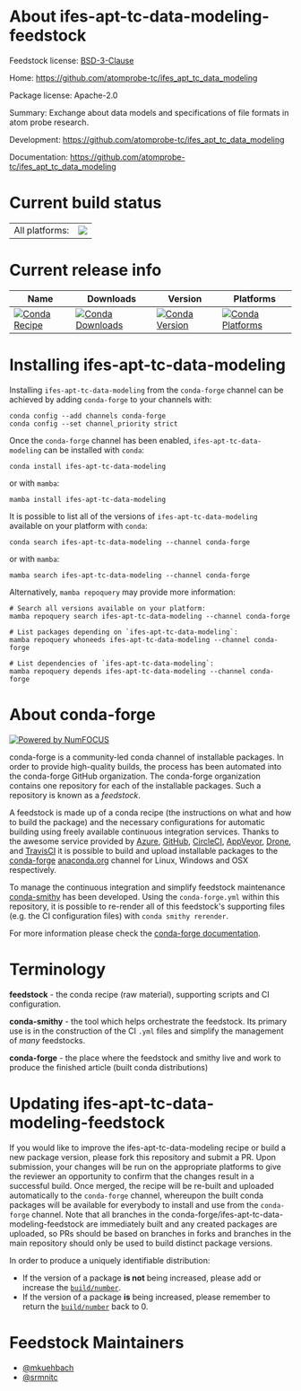 About ifes-apt-tc-data-modeling-feedstock
=========================================

Feedstock license: [BSD-3-Clause](https://github.com/conda-forge/ifes-apt-tc-data-modeling-feedstock/blob/main/LICENSE.txt)

Home: https://github.com/atomprobe-tc/ifes_apt_tc_data_modeling

Package license: Apache-2.0

Summary: Exchange about data models and specifications of file formats in atom probe research.

Development: https://github.com/atomprobe-tc/ifes_apt_tc_data_modeling

Documentation: https://github.com/atomprobe-tc/ifes_apt_tc_data_modeling

Current build status
====================


<table><tr><td>All platforms:</td>
    <td>
      <a href="https://dev.azure.com/conda-forge/feedstock-builds/_build/latest?definitionId=19247&branchName=main">
        <img src="https://dev.azure.com/conda-forge/feedstock-builds/_apis/build/status/ifes-apt-tc-data-modeling-feedstock?branchName=main">
      </a>
    </td>
  </tr>
</table>

Current release info
====================

| Name | Downloads | Version | Platforms |
| --- | --- | --- | --- |
| [![Conda Recipe](https://img.shields.io/badge/recipe-ifes--apt--tc--data--modeling-green.svg)](https://anaconda.org/conda-forge/ifes-apt-tc-data-modeling) | [![Conda Downloads](https://img.shields.io/conda/dn/conda-forge/ifes-apt-tc-data-modeling.svg)](https://anaconda.org/conda-forge/ifes-apt-tc-data-modeling) | [![Conda Version](https://img.shields.io/conda/vn/conda-forge/ifes-apt-tc-data-modeling.svg)](https://anaconda.org/conda-forge/ifes-apt-tc-data-modeling) | [![Conda Platforms](https://img.shields.io/conda/pn/conda-forge/ifes-apt-tc-data-modeling.svg)](https://anaconda.org/conda-forge/ifes-apt-tc-data-modeling) |

Installing ifes-apt-tc-data-modeling
====================================

Installing `ifes-apt-tc-data-modeling` from the `conda-forge` channel can be achieved by adding `conda-forge` to your channels with:

```
conda config --add channels conda-forge
conda config --set channel_priority strict
```

Once the `conda-forge` channel has been enabled, `ifes-apt-tc-data-modeling` can be installed with `conda`:

```
conda install ifes-apt-tc-data-modeling
```

or with `mamba`:

```
mamba install ifes-apt-tc-data-modeling
```

It is possible to list all of the versions of `ifes-apt-tc-data-modeling` available on your platform with `conda`:

```
conda search ifes-apt-tc-data-modeling --channel conda-forge
```

or with `mamba`:

```
mamba search ifes-apt-tc-data-modeling --channel conda-forge
```

Alternatively, `mamba repoquery` may provide more information:

```
# Search all versions available on your platform:
mamba repoquery search ifes-apt-tc-data-modeling --channel conda-forge

# List packages depending on `ifes-apt-tc-data-modeling`:
mamba repoquery whoneeds ifes-apt-tc-data-modeling --channel conda-forge

# List dependencies of `ifes-apt-tc-data-modeling`:
mamba repoquery depends ifes-apt-tc-data-modeling --channel conda-forge
```


About conda-forge
=================

[![Powered by
NumFOCUS](https://img.shields.io/badge/powered%20by-NumFOCUS-orange.svg?style=flat&colorA=E1523D&colorB=007D8A)](https://numfocus.org)

conda-forge is a community-led conda channel of installable packages.
In order to provide high-quality builds, the process has been automated into the
conda-forge GitHub organization. The conda-forge organization contains one repository
for each of the installable packages. Such a repository is known as a *feedstock*.

A feedstock is made up of a conda recipe (the instructions on what and how to build
the package) and the necessary configurations for automatic building using freely
available continuous integration services. Thanks to the awesome service provided by
[Azure](https://azure.microsoft.com/en-us/services/devops/), [GitHub](https://github.com/),
[CircleCI](https://circleci.com/), [AppVeyor](https://www.appveyor.com/),
[Drone](https://cloud.drone.io/welcome), and [TravisCI](https://travis-ci.com/)
it is possible to build and upload installable packages to the
[conda-forge](https://anaconda.org/conda-forge) [anaconda.org](https://anaconda.org/)
channel for Linux, Windows and OSX respectively.

To manage the continuous integration and simplify feedstock maintenance
[conda-smithy](https://github.com/conda-forge/conda-smithy) has been developed.
Using the ``conda-forge.yml`` within this repository, it is possible to re-render all of
this feedstock's supporting files (e.g. the CI configuration files) with ``conda smithy rerender``.

For more information please check the [conda-forge documentation](https://conda-forge.org/docs/).

Terminology
===========

**feedstock** - the conda recipe (raw material), supporting scripts and CI configuration.

**conda-smithy** - the tool which helps orchestrate the feedstock.
                   Its primary use is in the construction of the CI ``.yml`` files
                   and simplify the management of *many* feedstocks.

**conda-forge** - the place where the feedstock and smithy live and work to
                  produce the finished article (built conda distributions)


Updating ifes-apt-tc-data-modeling-feedstock
============================================

If you would like to improve the ifes-apt-tc-data-modeling recipe or build a new
package version, please fork this repository and submit a PR. Upon submission,
your changes will be run on the appropriate platforms to give the reviewer an
opportunity to confirm that the changes result in a successful build. Once
merged, the recipe will be re-built and uploaded automatically to the
`conda-forge` channel, whereupon the built conda packages will be available for
everybody to install and use from the `conda-forge` channel.
Note that all branches in the conda-forge/ifes-apt-tc-data-modeling-feedstock are
immediately built and any created packages are uploaded, so PRs should be based
on branches in forks and branches in the main repository should only be used to
build distinct package versions.

In order to produce a uniquely identifiable distribution:
 * If the version of a package **is not** being increased, please add or increase
   the [``build/number``](https://docs.conda.io/projects/conda-build/en/latest/resources/define-metadata.html#build-number-and-string).
 * If the version of a package **is** being increased, please remember to return
   the [``build/number``](https://docs.conda.io/projects/conda-build/en/latest/resources/define-metadata.html#build-number-and-string)
   back to 0.

Feedstock Maintainers
=====================

* [@mkuehbach](https://github.com/mkuehbach/)
* [@srmnitc](https://github.com/srmnitc/)


